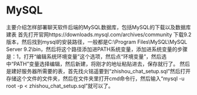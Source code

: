 # MySQL
主要介绍怎样部署聊天软件后端的MySQL数据库，包括MySQL的下载以及数据库建表
首先打开官网https://downloads.mysql.com/archives/community
下载9.2版本，然后找到mysql的安装路径，一般都是C:\Program Files\MySQL\MySQL Server 9.2\bin，然后将这个路径添加进PATH系统变量，添加进系统变量的步骤是：1，打开“编辑系统环境变量”这个选项，然后点“环境变量”，然后选中“PATH”变量选择编辑，然后新建，将刚才的地址粘贴进去，保存就行了。
然后是建好服务器所需要的表，首先找火铭遥要到“zhishou_chat_setup.sql”然后打开存储这个文件的文件夹，然后在文件夹里打开cmd命令行，然后输入“mysql -u root -p < zhishou_chat_setup.sql”就可以了。
